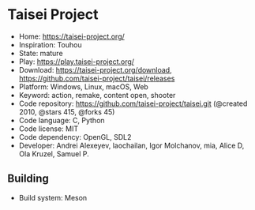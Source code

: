 # Taisei Project

- Home: https://taisei-project.org/
- Inspiration: Touhou
- State: mature
- Play: https://play.taisei-project.org/
- Download: https://taisei-project.org/download, https://github.com/taisei-project/taisei/releases
- Platform: Windows, Linux, macOS, Web
- Keyword: action, remake, content open, shooter
- Code repository: https://github.com/taisei-project/taisei.git (@created 2010, @stars 415, @forks 45)
- Code language: C, Python
- Code license: MIT
- Code dependency: OpenGL, SDL2
- Developer: Andrei Alexeyev, laochailan, Igor Molchanov, mia, Alice D, Ola Kruzel, Samuel P.

## Building

- Build system: Meson
